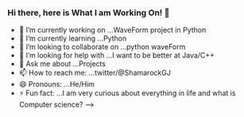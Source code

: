 ### Hi there, here is What I am Working On! 👋

- 🔭 I’m currently working on ...WaveForm project in Python 
- 🌱 I’m currently learning ...Python
- 👯 I’m looking to collaborate on ...python waveForm 
- 🤔 I’m looking for help with ...I want to be better at Java/C++ 
- 💬 Ask me about ...Projects 
- 📫 How to reach me: ...twitter/@ShamarockGJ
- 😄 Pronouns: ...He/Him
- ⚡ Fun fact: ...I am very curious about everything in life and what is Computer science? 
-->
